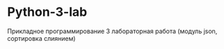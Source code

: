 # Python-3-lab
Прикладное программирование 3 лабораторная работа (модуль json, сортировка слиянием) 
